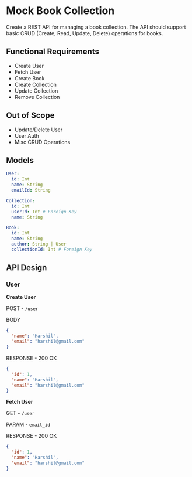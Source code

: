 # Mock Book Collection
Create a REST API for managing a book collection. 
The API should support basic CRUD (Create, Read, Update, Delete) 
operations for books. 

## Functional Requirements
- Create User
- Fetch User
- Create Book
- Create Collection
- Update Collection
- Remove Collection

## Out of Scope
- Update/Delete User
- User Auth
- Misc CRUD Operations

## Models
```yaml
User:
  id: Int
  name: String
  emailId: String

Collection:
  id: Int
  userId: Int # Foreign Key
  name: String

Book:
  id: Int
  name: String
  author: String | User
  collectionId: Int # Foreign Key
```

## API Design
### User
**Create User**

POST - ``/user``

BODY
```json
{
  "name": "Harshil",
  "email": "harshil@gmail.com"
}
```

RESPONSE - 200 OK
```json
{
  "id": 1,
  "name": "Harshil",
  "email": "harshil@gmail.com"
}
```

**Fetch User**

GET - ``/user``

PARAM - ``email_id``

RESPONSE - 200 OK
```json
{
  "id": 1,
  "name": "Harshil",
  "email": "harshil@gmail.com"
}
```




